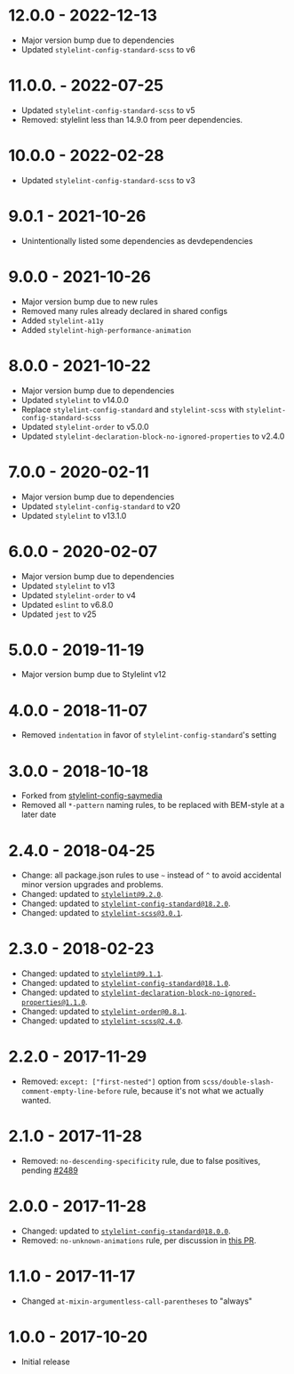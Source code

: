 # 12.0.0 - 2022-12-13

- Major version bump due to dependencies
- Updated `stylelint-config-standard-scss` to v6

# 11.0.0. - 2022-07-25

- Updated `stylelint-config-standard-scss` to v5
- Removed: stylelint less than 14.9.0 from peer dependencies.

# 10.0.0 - 2022-02-28

- Updated `stylelint-config-standard-scss` to v3

# 9.0.1 - 2021-10-26

- Unintentionally listed some dependencies as devdependencies

# 9.0.0 - 2021-10-26

- Major version bump due to new rules
- Removed many rules already declared in shared configs
- Added `stylelint-a11y`
- Added `stylelint-high-performance-animation`

# 8.0.0 - 2021-10-22

- Major version bump due to dependencies
- Updated `stylelint` to v14.0.0
- Replace `stylelint-config-standard` and `stylelint-scss` with `stylelint-config-standard-scss`
- Updated `stylelint-order` to v5.0.0
- Updated `stylelint-declaration-block-no-ignored-properties` to v2.4.0

# 7.0.0 - 2020-02-11

- Major version bump due to dependencies
- Updated `stylelint-config-standard` to v20
- Updated `stylelint` to v13.1.0

# 6.0.0 - 2020-02-07

- Major version bump due to dependencies
- Updated `stylelint` to v13
- Updated `stylelint-order` to v4
- Updated `eslint` to v6.8.0
- Updated `jest` to v25

# 5.0.0 - 2019-11-19

- Major version bump due to Stylelint v12

# 4.0.0 - 2018-11-07

- Removed `indentation` in favor of `stylelint-config-standard`'s setting

# 3.0.0 - 2018-10-18

- Forked from [stylelint-config-saymedia](https://github.com/saymedia/stylelint-config-saymedia)
- Removed all `*-pattern` naming rules, to be replaced with BEM-style at a later date

# 2.4.0 - 2018-04-25

- Change: all package.json rules to use `~` instead of `^` to avoid accidental minor version upgrades and problems.
- Changed: updated to [`stylelint@9.2.0`](https://github.com/stylelint/stylelint/releases/tag/9.2.0).
- Changed: updated to [`stylelint-config-standard@18.2.0`](https://github.com/stylelint/stylelint-config-standard/releases/tag/18.2.0).
- Changed: updated to [`stylelint-scss@3.0.1`](https://github.com/kristerkari/stylelint-scss/releases/tag/3.0.1).

# 2.3.0 - 2018-02-23

- Changed: updated to [`stylelint@9.1.1`](https://github.com/stylelint/stylelint/releases/tag/9.1.1).
- Changed: updated to [`stylelint-config-standard@18.1.0`](https://github.com/stylelint/stylelint-config-standard/releases/tag/18.1.0).
- Changed: updated to [`stylelint-declaration-block-no-ignored-properties@1.1.0`](https://github.com/kristerkari/stylelint-declaration-block-no-ignored-properties/releases/tag/1.1.0).
- Changed: updated to [`stylelint-order@0.8.1`](https://github.com/hudochenkov/stylelint-order/releases/tag/0.8.1).
- Changed: updated to [`stylelint-scss@2.4.0`](https://github.com/kristerkari/stylelint-scss/releases/tag/2.4.0).

# 2.2.0 - 2017-11-29

- Removed: `except: ["first-nested"]` option from `scss/double-slash-comment-empty-line-before` rule, because it's not what we actually wanted.

# 2.1.0 - 2017-11-28

- Removed: `no-descending-specificity` rule, due to false positives, pending [#2489](https://github.com/stylelint/stylelint/issues/2489)

# 2.0.0 - 2017-11-28

- Changed: updated to [`stylelint-config-standard@18.0.0`](https://github.com/stylelint/stylelint-config-standard/releases/tag/18.0.0).
- Removed: `no-unknown-animations` rule, per discussion in [this PR](https://github.com/stylelint/stylelint-config-recommended/pull/9).

# 1.1.0 - 2017-11-17

- Changed `at-mixin-argumentless-call-parentheses` to "always"

# 1.0.0 - 2017-10-20

- Initial release
